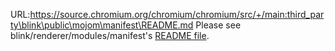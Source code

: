 URL:https://source.chromium.org/chromium/chromium/src/+/main:third_party\blink\public\mojom\manifest\README.md
Please see blink/renderer/modules/manifest's [README
file](../../../renderer/modules/manifest/README.md).
